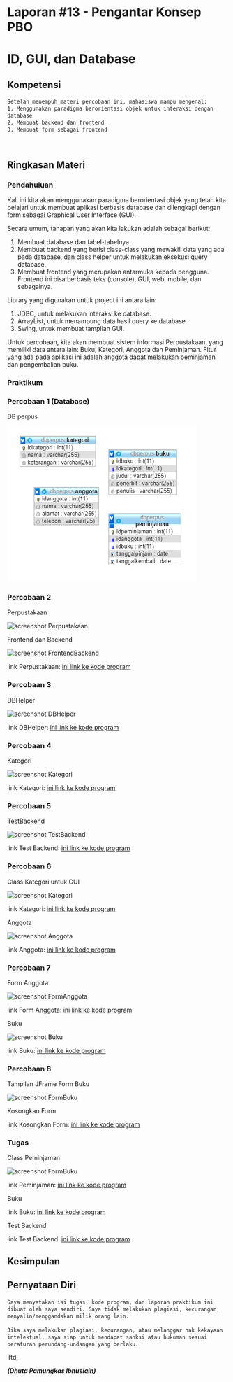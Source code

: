 # Laporan #13 - Pengantar Konsep PBO

# ID, GUI, dan Database

## Kompetensi

	Setelah menempuh materi percobaan ini, mahasiswa mampu mengenal:  
	1. Menggunakan paradigma berorientasi objek untuk interaksi dengan database 
	2. Membuat backend dan frontend 
	3. Membuat form sebagai frontend
  

## Ringkasan Materi

### Pendahuluan

Kali ini kita akan menggunakan paradigma berorientasi objek yang telah kita pelajari untuk membuat aplikasi berbasis database dan dilengkapi dengan form sebagai Graphical User Interface (GUI).

Secara umum, tahapan yang akan kita lakukan adalah sebagai berikut: 

1. Membuat database dan tabel-tabelnya. 
2. Membuat backend yang berisi class-class yang mewakili data yang ada pada database, dan class helper untuk melakukan eksekusi query database. 
3. Membuat frontend yang merupakan antarmuka kepada pengguna. Frontend ini bisa berbasis teks (console), GUI, web, mobile, dan sebagainya.  

Library yang digunakan untuk project ini antara lain:

1. JDBC, untuk melakukan interaksi ke database. 
2. ArrayList, untuk menampung data hasil query ke database. 
3. Swing, untuk membuat tampilan GUI. 

Untuk percobaan, kita akan membuat sistem informasi Perpustakaan, yang memiliki data antara lain: Buku, Kategori, Anggota dan Peminjaman. Fitur yang ada pada aplikasi ini adalah anggota dapat melakukan peminjaman dan pengembalian buku. 

### Praktikum

### Percobaan 1 (Database) 

DB perpus

![screenshot HashSet](img/percobaan1.PNG)

### Percobaan 2

Perpustakaan

![screenshot Perpustakaan](img/CobaArrayList.PNG)

Frontend dan Backend

![screenshot FrontendBackend](img/CobaArrayList.PNG)

link Perpustakaan: [ini  link ke kode program](../../src/13_ID_GUI_Database/DemoHashMap.java)

### Percobaan 3 

DBHelper

![screenshot DBHelper](img/DemoHashMap.PNG)

link DBHelper: [ini  link ke kode program](../../src/13_ID_GUI_Database/DemoHashMap.java)

### Percobaan 4

Kategori

![screenshot Kategori](img/Tampil.PNG)

link Kategori: [ini  link ke kode program](../../src/13_ID_GUI_Database/perconbaan4/Swing1941723014Dhuta.form)

### Percobaan 5

TestBackend

![screenshot TestBackend](img/Tampil.PNG)

link Test Backend: [ini  link ke kode program](../../src/13_ID_GUI_Database/perconbaan4/Swing1941723014Dhuta.form)

### Percobaan 6

Class Kategori untuk GUI

![screenshot Kategori](img/Tampil.PNG)

link Kategori: [ini  link ke kode program](../../src/13_ID_GUI_Database/perconbaan4/Swing1941723014Dhuta.form)

Anggota

![screenshot Anggota](img/Tampil.PNG)

link Anggota: [ini  link ke kode program](../../src/13_ID_GUI_Database/perconbaan4/Swing1941723014Dhuta.form)

### Percobaan 7

Form Anggota

![screenshot FormAnggota](img/Tampil.PNG)

link Form Anggota: [ini  link ke kode program](../../src/13_ID_GUI_Database/perconbaan4/Swing1941723014Dhuta.form)

Buku

![screenshot Buku](img/Tampil.PNG)

link Buku: [ini  link ke kode program](../../src/13_ID_GUI_Database/perconbaan4/Swing1941723014Dhuta.form)

### Percobaan 8

Tampilan JFrame Form Buku

![screenshot FormBuku](img/Tampil.PNG)

Kosongkan Form

link Kosongkan Form: [ini  link ke kode program](../../src/13_ID_GUI_Database/perconbaan4/Swing1941723014Dhuta.form)

### Tugas

Class Peminjaman

![screenshot FormBuku](img/Tampil.PNG)

link Peminjaman: [ini  link ke kode program](../../src/13_ID_GUI_Database/perconbaan4/Swing1941723014Dhuta.form)

Buku

link Buku: [ini  link ke kode program](../../src/13_ID_GUI_Database/perconbaan4/Swing1941723014Dhuta.form)

Test Backend

link Test Backend: [ini  link ke kode program](../../src/13_ID_GUI_Database/perconbaan4/Swing1941723014Dhuta.form)

## Kesimpulan

## Pernyataan Diri

	Saya menyatakan isi tugas, kode program, dan laporan praktikum ini dibuat oleh saya sendiri. Saya tidak melakukan plagiasi, kecurangan, menyalin/menggandakan milik orang lain.

	Jika saya melakukan plagiasi, kecurangan, atau melanggar hak kekayaan intelektual, saya siap untuk mendapat sanksi atau hukuman sesuai peraturan perundang-undangan yang berlaku.

Ttd,

***(Dhuta Pamungkas Ibnusiqin)***